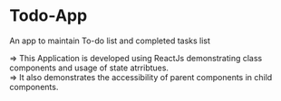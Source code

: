 # Todo-App
An app to maintain To-do list and completed tasks list

=> This Application is developed using ReactJs demonstrating class components and usage of state atrribtues.             
=> It also demonstrates the accessibility of parent components in child components.
